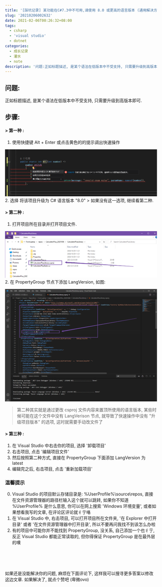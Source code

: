 ```yaml
---
title: '[踩坑记录] 某功能在C#7.3中不可用,请使用 8.0 或更高的语言版本 (通用解决方案)'
slug: '20210206002632'
date: 2021-02-06T00:26:32+08:00
tags:
  - csharp
  - 'visual studio'
  - dotnet
categories:
  - 成长记录
  - 灌水
  - note
description: '问题:正如标题描述, 是某个语法在低版本中不受支持, 只需要升级到高版本即可.步骤:> 第一种 :使用快捷键 Alt + Enter 或点击黄色的的提示调出快速操作选择 将该项目升级为 C# 语言版本 “8.0”如果没有这一选项, 继续看第二种.> 第二种 :打开项目所在目录并打开项目文件.在 PropertyGroup 节点下添加 LangVersion, 如图:第二种其实就是通过更改 csproj 文件内容来置顶所使用的语言版本, 某些时候可能在这个'
---
```


## 问题:

正如标题描述, 是某个语法在低版本中不受支持, 只需要升级到高版本即可.

## 步骤:

#### **> 第一种 :**

1. 使用快捷键 Alt + Enter 或点击黄色的的提示调出快速操作
    
![](images/20200917143210762.png)
2. 选择 将该项目升级为 C# 语言版本 "8.0"
    > 如果没有这一选项, 继续看第二种.


#### **> 第二种 :**


1. 打开项目所在目录并打开项目文件.
    
![](images/20210206001925422.png)
2. 在 PropertyGroup 节点下添加 LangVersion, 如图:
    
![](images/20210206002242856.png)

> 第二种其实就是通过更改 csproj 文件内容来置顶所使用的语言版本, 某些时候可能在这个文件中没有 LangVerison 节点, 就导致了快速操作中没有 "升级项目版本" 的选项, 这时就需要手动改文件了


#### **> 第三种 :**


1. 在 Visual Studio 中右击你的项目, 选择 '卸载项目'
2. 右击项目, 点击 '编辑项目文件'
3. 然后按照第二种方式, 直接在 PropertyGroup 下面添加 LangVersion 为 latest
4. 编辑完之后, 右击项目, 点击 '重新加载项目'



### 温馨提示

0. Visual Studio 的项目默认存储目录是: %UserProfile%\source\repos, 直接在文件资源管理器的路径栏输入这个就可以跳转, 如果你不知道 %UserProfile% 是什么意思, 你可以在网上搜索 'Windows 环境变量', 或者如果想看我写的文章, 在评论区评论就彳亍咯
1. 在 Visual Studio 中, 右击项目, 可以打开项目所在文件夹, '在 Explorer 中打开目录' 或者 '在文件资源管理器中打开目录', 所以不要再问我找不到该怎么办啦
2. 有的项目中可能你并不能找到 PropertyGroup, 没关系, 自己添加一个也彳亍, 反正 Visual Studio 都能正常读取的, 但你得保证 PropertyGroup 是在最外层的噢


<br/><br/><br/><br/>
如果还是没能解决你的问题, 麻烦在下面评论下, 这样我可以搜寻更多答案以修改这边文章.
如果解决了, 就点个赞吧 (卑微ovo)
